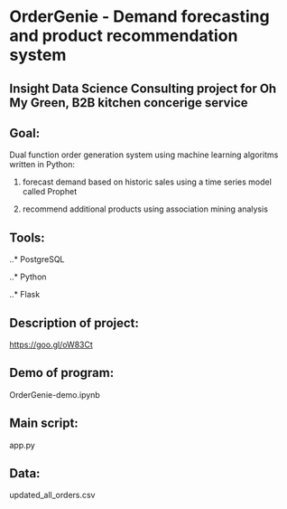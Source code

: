 # OrderGenie - Demand forecasting and product recommendation system 

## Insight Data Science Consulting project for Oh My Green, B2B kitchen concerige service 

## Goal: 

Dual function order generation system using machine learning algoritms written in Python: 

1. forecast demand based on historic sales using a time series model called Prophet

2. recommend additional products using association mining analysis

## Tools: 

..* PostgreSQL

..* Python 

..* Flask


## Description of project: 
https://goo.gl/oW83Ct

## Demo of program: 
OrderGenie-demo.ipynb

## Main script: 
app.py

## Data: 
updated_all_orders.csv

